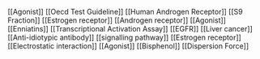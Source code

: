 [[Agonist]]
[[Oecd Test Guideline]]
[[Human Androgen Receptor]]
[[S9 Fraction]]
[[Estrogen receptor]]
[[Androgen receptor]]
[[Agonist]]
[[Enniatins]]
[[Transcriptional Activation Assay]]
[[EGFR]]
[[Liver cancer]]
[[Anti-idiotypic antibody]]
[[signalling pathway]]
[[Estrogen receptor]]
[[Electrostatic interaction]]
[[Agonist]]
[[Bisphenol]]
[[Dispersion Force]]

